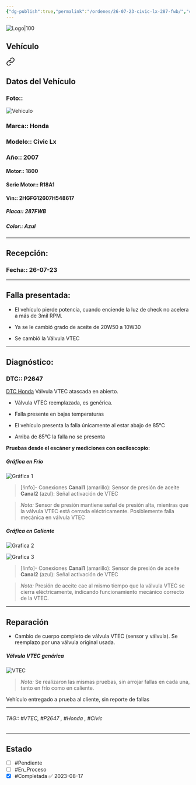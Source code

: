 ```yaml
---
{"dg-publish":true,"permalink":"/ordenes/26-07-23-civic-lx-287-fwb/","created":"","updated":""}
---
```


![Logo|100](http://drive.google.com/uc?export=view&id=137fl3TIZ0-PU8b-Pt0bsjclwHub_u78G)

## Vehículo

<div class="transclusion internal-embed is-loaded"><a class="markdown-embed-link" href="/vehiculos/honda/civic-lx-287-fwb/#datos-del-vehiculo" aria-label="Open link"><svg xmlns="http://www.w3.org/2000/svg" width="24" height="24" viewBox="0 0 24 24" fill="none" stroke="currentColor" stroke-width="2" stroke-linecap="round" stroke-linejoin="round" class="svg-icon lucide-link"><path d="M10 13a5 5 0 0 0 7.54.54l3-3a5 5 0 0 0-7.07-7.07l-1.72 1.71"></path><path d="M14 11a5 5 0 0 0-7.54-.54l-3 3a5 5 0 0 0 7.07 7.07l1.71-1.71"></path></svg></a><div class="markdown-embed">



## Datos del Vehículo 
### Foto::
![Vehiculo](http://drive.google.com/uc?export=view&id=1-OTm77QKqJG7j-UOYkIlq-80BWj2J1aC)


### Marca:: Honda 
### Modelo:: Civic Lx
### Año:: 2007
#### Motor:: 1800
#### Serie Motor:: R18A1
#### Vin:: 2HGFG12607H548617
##### Placa:: 287FWB
##### Color:: Azul
---


</div></div>


## Recepción:

### Fecha:: 26-07-23

---

## Falla presentada:
- El vehículo pierde potencia, cuando enciende la luz de check no acelera a más de 3mil RPM.

- Ya se le cambió grado de aceite de 20W50 a 10W30
- Se cambió la Válvula VTEC


---

## Diagnóstico:
### DTC::  P2647

[DTC Honda](http://aitus.golo365.com/Home/Report/reportDetail/diagnose_record_id/81b6b166ge8cOM5454OM2YnR2Y/report_type/D/l/es/timezone/-6)
Válvula VTEC atascada en abierto.
- Válvula VTEC reemplazada, es genérica.

- Falla presente en bajas temperaturas
- El vehículo presenta la falla únicamente al estar abajo de 85°C 
- Arriba de 85°C la falla no se presenta 

**Pruebas desde el escáner y mediciones con osciloscopio:**

##### Gráfica en Frío 
![Gráfica 1](http://drive.google.com/uc?export=view&id=1-lOQR3jdUSeNi0Rq8HmXyocpCzDDjBt7)

>[!info]- Conexiones
>**Canal1** (amarillo): Sensor de presión de aceite 
>**Canal2** (azul): Señal activación de VTEC


>*Nota:* Sensor de presión mantiene señal de presión alta, mientras que la válvula VTEC está cerrada eléctricamente.
Posiblemente falla mecánica en válvula VTEC 

##### Gráfica en Caliente 
![Grafica 2](http://drive.google.com/uc?export=view&id=1-qtowSFP37ZSM-Wfl-5QlgRNb0yDD9N0)


![Grafica 3](http://drive.google.com/uc?export=view&id=10-AIXo4um3YvuiEeKhLqZeY5hKL6-tSE)


>[!info]- Conexiones
>**Canal1** (amarillo): Sensor de presión de aceite 
>**Canal2** (azul): Señal activación de VTEC
>

>*Nota:* Presión de aceite cae al mismo tiempo que la válvula VTEC se cierra eléctricamente, indicando funcionamiento mecánico correcto de la VTEC.

---

## Reparación 
- Cambio de cuerpo completo de válvula VTEC (sensor y válvula). Se reemplazo por una válvula original usada.

##### Válvula VTEC genérica 
![VTEC](http://drive.google.com/uc?export=view&id=1-IRf45tRxzJbP0xQs_wqVix93ptyCGI8)


>*Nota:* Se realizaron las mismas pruebas, sin arrojar fallas en cada una, tanto en frío como en caliente.

Vehículo entregado a prueba al cliente, sin reporte de fallas 

---

###### TAG:: #VTEC, #P2647 , #Honda , #Civic


---

## Estado

- [ ] #Pendiente
- [ ] #En_Proceso 
- [x] #Completada ✅ 2023-08-17